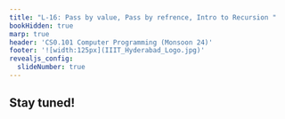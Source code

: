 ```yaml
---
title: "L-16: Pass by value, Pass by refrence, Intro to Recursion "
bookHidden: true
marp: true
header: 'CS0.101 Computer Programming (Monsoon 24)'
footer: '![width:125px](IIIT_Hyderabad_Logo.jpg)'
revealjs_config:
  slideNumber: true
---
```





## Stay tuned!